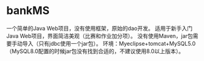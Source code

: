 # bankMS
一个简单的Java Web项目，没有使用框架，原始的dao开发。
适用于新手入门Java Web项目，界面简洁美观（比赛和作业加分项）。
没有使用Maven，jar包需要手动导入（只有jdbc使用一个jar包）。
环境：Myeclipse+tomcat+MySQL5.0（MySQL8.0配置的时候jar包没有找到合适的，不建议使用8.0以上版本）。
